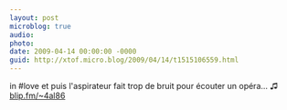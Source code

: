 ```yaml
---
layout: post
microblog: true
audio: 
photo: 
date: 2009-04-14 00:00:00 -0000
guid: http://xtof.micro.blog/2009/04/14/t1515106559.html
---
```

in #love et puis l'aspirateur fait trop de bruit pour écouter un opéra... ♫ [blip.fm/~4al86](http://blip.fm/~4al86)
